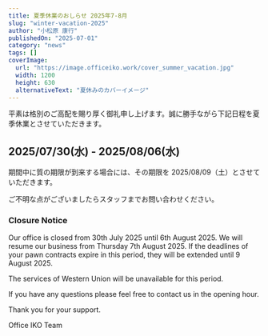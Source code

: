 ```yaml
---
title: 夏季休業のおしらせ 2025年7-8月
slug: "winter-vacation-2025"
author: "小松原 康行"
publishedOn: "2025-07-01"
category: "news"
tags: []
coverImage:
  url: "https://image.officeiko.work/cover_summer_vacation.jpg"
  width: 1200
  height: 630
  alternativeText: "夏休みのカバーイメージ"
---
```


平素は格別のご高配を賜り厚く御礼申し上げます。誠に勝手ながら下記日程を夏季休業とさせていただきます。

## 2025/07/30(水) - 2025/08/06(水)

期間中に質の期限が到来する場合には、その期限を 2025/08/09（土）とさせていただきます。

ご不明な点がございましたらスタッフまでお問い合わせください。

### Closure Notice

Our office is closed from 30th July 2025 until 6th August 2025. We will resume our business from Thursday 7th August 2025. If the deadlines of your pawn contracts expire in this period, they will be extended until 9 August 2025.

The services of Western Union will be unavailable for this period.

If you have any questions please feel free to contact us in the opening hour.

Thank you for your support.

Office IKO Team

<post-image
    url="https://image.officeiko.work/summer-holiday-2025.png"
    width="800"
    height="800"
    alt="冬季休業のお知らせカレンダー">
</post-image>
